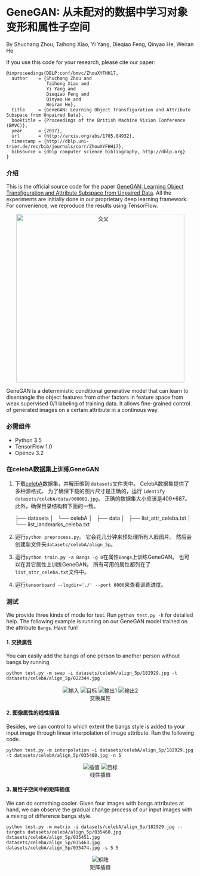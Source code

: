 # GeneGAN: 从未配对的数据中学习对象变形和属性子空间

By Shuchang Zhou, Taihong Xiao, Yi Yang, Dieqiao Feng, Qinyao He, Weiran He

If you use this code for your research, please cite our paper:

    @inproceedings{DBLP:conf/bmvc/ZhouXYFHH17,
      author    = {Shuchang Zhou and
                   Taihong Xiao and
                   Yi Yang and
                   Dieqiao Feng and
                   Qinyao He and
                   Weiran He},
      title     = {GeneGAN: Learning Object Transfiguration and Attribute Subspace from Unpaired Data},
      booktitle = {Proceedings of the British Machine Vision Conference (BMVC)},
      year      = {2017},
      url       = {http://arxiv.org/abs/1705.04932},
      timestamp = {http://dblp.uni-trier.de/rec/bib/journals/corr/ZhouXYFHH17},
      bibsource = {dblp computer science bibliography, http://dblp.org}
    }
    

### 介绍

This is the official source code for the paper [GeneGAN: Learning Object Transfiguration and Attribute Subspace from Unpaired Data](https://arxiv.org/abs/1705.04932v1). All the experiments are initially done in our proprietary deep learning framework. For convenience, we reproduce the results using TensorFlow.

<div align="center">
<img align="center" src="images/cross.jpg" width="450" alt="交叉">
</div>

  


GeneGAN is a deterministic conditional generative model that can learn to disentangle the object features from other factors in feature space from weak supervised 0/1 labeling of training data. It allows fine-grained control of generated images on a certain attribute in a continous way.

### 必需组件

- Python 3.5
- TensorFlow 1.0
- Opencv 3.2

### 在celebA数据集上训练GeneGAN

1. 下载[celebA](http://mmlab.ie.cuhk.edu.hk/projects/CelebA.html)数据集，并解压缩到 `datasets`文件夹中。 CelebA数据集提供了多种源格式。 为了确保下载的图片尺寸是正确的，运行 `identify datasets/celebA/data/000001.jpg`。 正确的数据集大小应该是409*687。 此外，确保目录结构和下面的一致。

    ├── datasets
    │   └── celebA
    │       ├── data
    │       ├── list_attr_celeba.txt
    │       └── list_landmarks_celeba.txt
    

1. 运行`python preprocess.py`。 它会花几分钟来预处理所有人脸图片。 然后会创建新文件夹`datasets/celebA/align_5p`。

2. 运行`python train.py -a Bangs -g 0`在属性`Bangs`上训练GeneGAN。 也可以在其它属性上训练GeneGAN。 所有可用的属性都列在了`list_attr_celeba.txt`文件中。

3. 运行`tensorboard --logdir='./' --port 6006`来查看训练进度。

### 测试

We provide three kinds of mode for test. Run `python test.py -h` for detailed help. The following example is running on our GeneGAN model trained on the attribute `Bangs`. Have fun!

#### 1. 交换属性

You can easily add the bangs of one person to another person without bangs by running

    python test.py -m swap -i datasets/celebA/align_5p/182929.jpg -t datasets/celebA/align_5p/022344.jpg
    

<div align="center">
  <img align="center" src="images/182929_resize.jpg" alt="输入" /> <img align="center" src="images/022344_resize.jpg" alt="目标" /> <img align="center" src="images/swap_out1.jpg" alt="输出1" /> <img align="center" src="images/swap_out2.jpg" alt="输出2" />
</div>

<div align="center">
交换属性
</div>

  


#### 2. 图像属性的线性插值

Besides, we can control to which extent the bangs style is added to your input image through linear interpolation of image attribute. Run the following code.

    python test.py -m interpolation -i datasets/celebA/align_5p/182929.jpg -t datasets/celebA/align_5p/035460.jpg -n 5
    

<div align="center">
  <img align="center" src="images/interpolation.jpg" alt="插值" /> <img align="center" src="images/035460_resize.jpg" alt="目标" />
</div>

<div align="center">
线性插值
</div>

  


#### 3. 属性子空间中的矩阵插值

We can do something cooler. Given four images with bangs attributes at hand, we can observe the gradual change process of our input images with a mixing of difference bangs style.

    python test.py -m matrix -i datasets/celebA/align_5p/182929.jpg --targets datasets/celebA/align_5p/035460.jpg datasets/celebA/align_5p/035451.jpg datasets/celebA/align_5p/035463.jpg datasets/celebA/align_5p/035474.jpg -s 5 5
    

<div align="center">
<img align="center" src="images/four_matrix.jpg" alt="矩阵">
</div>

<div align="center">
矩阵插值
</div>

